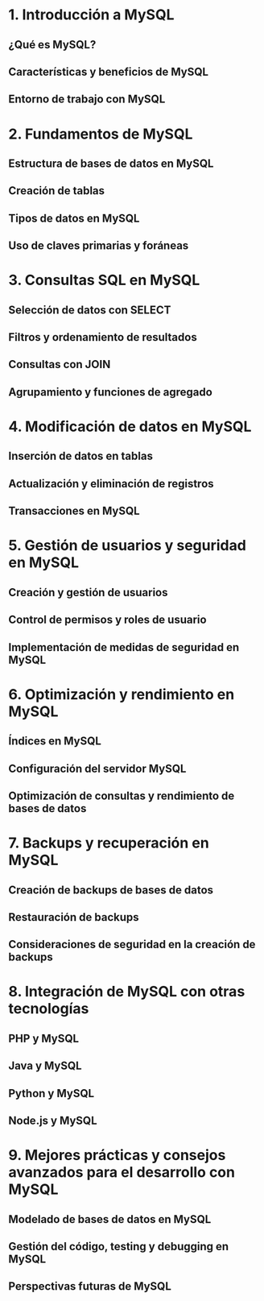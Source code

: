 # 1. Introducción a MySQL
## ¿Qué es MySQL?
## Características y beneficios de MySQL
## Entorno de trabajo con MySQL

# 2. Fundamentos de MySQL
## Estructura de bases de datos en MySQL
## Creación de tablas
## Tipos de datos en MySQL
## Uso de claves primarias y foráneas

# 3. Consultas SQL en MySQL
## Selección de datos con SELECT
## Filtros y ordenamiento de resultados
## Consultas con JOIN
## Agrupamiento y funciones de agregado

# 4. Modificación de datos en MySQL
## Inserción de datos en tablas
## Actualización y eliminación de registros
## Transacciones en MySQL

# 5. Gestión de usuarios y seguridad en MySQL
## Creación y gestión de usuarios
## Control de permisos y roles de usuario
## Implementación de medidas de seguridad en MySQL

# 6. Optimización y rendimiento en MySQL
## Índices en MySQL
## Configuración del servidor MySQL
## Optimización de consultas y rendimiento de bases de datos

# 7. Backups y recuperación en MySQL
## Creación de backups de bases de datos
## Restauración de backups
## Consideraciones de seguridad en la creación de backups

# 8. Integración de MySQL con otras tecnologías
## PHP y MySQL
## Java y MySQL
## Python y MySQL
## Node.js y MySQL

# 9. Mejores prácticas y consejos avanzados para el desarrollo con MySQL
## Modelado de bases de datos en MySQL
## Gestión del código, testing y debugging en MySQL
## Perspectivas futuras de MySQL 